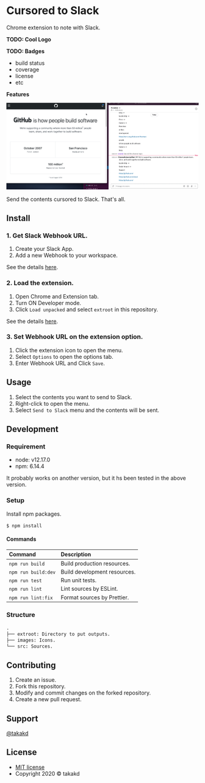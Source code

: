 # Cursored to Slack
Chrome extension to note with Slack.

**TODO: Cool Logo**

**TODO: Badges**

- build status
- coverage
- license
- etc

**Features**

![Features](/doc/features.gif)

Send the contents cursored to Slack. That's all.


## Install

### 1. Get Slack Webhook URL.

1. Create your Slack App.
2. Add a new Webhook to your workspace.

See the details [here](https://api.slack.com/messaging/webhooks).

### 2. Load the extension.

1. Open Chrome and Extension tab.
2. Turn ON Developer mode.
3. Click `Load unpacked` and select `extroot` in this repository.

See the details [here](https://developer.chrome.com/extensions/getstarted#manifest).

### 3. Set Webhook URL on the extension option.

1. Click the extension icon to open the menu.
2. Select `Options` to open the options tab.
3. Enter Webhook URL and Click `Save`.

## Usage

1. Select the contents you want to send to Slack.
2. Right-click to open the menu.
3. Select `Send to Slack` menu and the contents will be sent.

## Development

### Requirement

* node: v12.17.0
* npm: 6.14.4

It probably works on another version, but it hs been tested in the above version.

### Setup

Install npm packages.

```shell
$ npm install
```

#### Commands

| Command | Description |
| :----- | :----- |
| `npm run build` | Build production resources. |
| `npm run build:dev` | Build development resources. |
| `npm run test` | Run unit tests. |
| `npm run lint` | Lint sources by ESLint. |
| `npm run lint:fix` | Format sources by Prettier. |

### Structure

```
.
├── extroot: Directory to put outputs.
├── images: Icons.
└── src: Sources.
```


## Contributing

1. Create an issue.
2. Fork this repository.
3. Modify and commit changes on the forked repository.
4. Create a new pull request.

## Support

[@takakd](https://twitter.com/takakdkd)

## License

* [MIT license](/LICENSE)
* Copyright 2020 &copy; takakd
